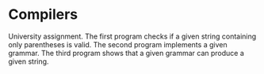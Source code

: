 # Compilers
University assignment.
The first program checks if a given string containing only parentheses is valid.
The second program implements a given grammar.
The third program shows that a given grammar can produce a given string.
